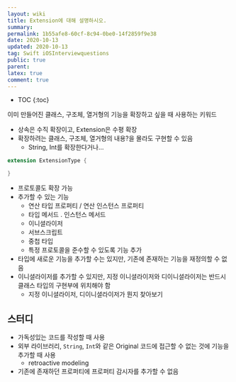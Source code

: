 ```yaml
---
layout: wiki
title: Extension에 대해 설명하시오.
summary: 
permalink: 1b55afe8-60cf-8c94-0be0-14f2859f9e38
date: 2020-10-13
updated: 2020-10-13
tag: Swift iOSInterviewquestions
public: true
parent: 
latex: true
comment: true
---
```


* TOC
{:toc}

이미 만들어진 클래스, 구조체, 열거형의 기능을 확장하고 싶을 때 사용하는 키워드

- 상속은 수직 확장이고, Extension은 수평 확장
- 확장하려는 클래스, 구조체, 열거형의 내용?을 몰라도 구현할 수 있음
    - String, Int를 확장한다거나...

```swift
extension ExtensionType {

}
```

- 프로토콜도 확장 가능
- 추가할 수 있는 기능
    - 연산 타입 프로퍼티 / 연산 인스턴스 프로퍼티
    - 타입 메서드 . 인스턴스 메서드
    - 이니셜라이저
    - 서브스크립트
    - 중첩 타입
    - 특정 프로토콜을 준수할 수 있도록 기능 추가
- 타입에 새로운 기능을 추가할 수는 있지만, 기존에 존재하는 기능을 재정의할 수 없음
- 이니셜라이저를 추가할 수 있지만, 지정 이니셜라이저와 디이니셜라이저는 반드시 클래스 타입의 구현부에 위치해야 함
    - 지정 이니셜라이저, 디이니셜라이저가 뭔지 찾아보기

## 스터디

- 가독성있는 코드를 작성할 때 사용
- 외부 라이브러리, `String`, `Int`와 같은 Original 코드에 접근할 수 없는 것에 기능을 추가할 때 사용
    - retroactive modeling
- 기존에 존재하던 프로퍼티에 프로퍼티 감시자를 추가할 수 없음
